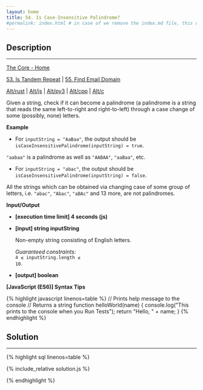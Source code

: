 ```yaml
---
layout: home
title: 54. Is Case-Insensitive Palindrome?
#permalink: index.html # in case of we remove the index.md file, this doc will be the index page
---
```


<div class="row">
<div class="columnStmt" markdown="1">

## Description
----

[The Core - Home](../../code-signal-arcade-thecore/README.html)

[53. Is Tandem Repeat](../53_isTandemRepeat/README.html) | [55. Find Email Domain](../55_findEmailDomain/README.html)

[Alt/rust](./Alt_rust/README.md) | [Alt/js](./Alt_js/README.html) | [Alt/py3](./Alt_py3/README.md) | [Alt/cpp](./Alt_cpp/README.md) | [Alt/c](./Alt_c/README.md)

Given a string, check if it can become a palindrome (a palindrome is a string that reads the same left-to-right and right-to-left) through a case change of some (possibly, none) letters.

**Example**

- For <code>inputString = "AaBaa"</code>, the output should be
  <code>isCaseInsensitivePalindrome(inputString) = true</code>.

<code>"aabaa"</code> is a palindrome as well as <code>"AABAA"</code>, <code>"aaBaa"</code>, etc.

- For <code>inputString = "abac"</code>, the output should be
  <code>isCaseInsensitivePalindrome(inputString) = false</code>.

All the strings which can be obtained via changing case of some group of letters, i.e. <code>"abac"</code>, <code>"Abac"</code>, <code>"aBAc"</code> and 13 more, are not palindromes.

**Input/Output**

- **[execution time limit] 4 seconds (js)**

- **[input] string inputString**

  Non-empty string consisting of English letters.<br>

  _Guaranteed constraints:_<br>
  <code>4 ≤ inputString.length ≤ 10</code>.

- **[output] boolean**

**[JavaScript (ES6)] Syntax Tips**

{% highlight javascript linenos=table %}
// Prints help message to the console
// Returns a string
function helloWorld(name) {
console.log("This prints to the console when you Run Tests");
return "Hello, " + name;
}
{% endhighlight %}

</div>
<div class="columnSol" markdown="1">

## Solution

---

{% highlight sql linenos=table %}

{% include_relative solution.js %}

{% endhighlight %}

</div>
</div>
